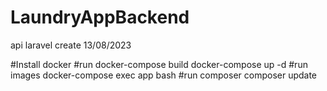 # LaundryAppBackend
api laravel create 13/08/2023

#Install docker 
#run 
docker-compose build
docker-compose up -d
#run images
docker-compose exec app bash
#run composer
composer update
